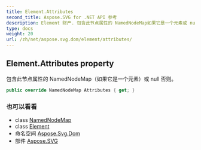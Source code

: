 ```yaml
---
title: Element.Attributes
second_title: Aspose.SVG for .NET API 参考
description: Element 财产. 包含此节点属性的 NamedNodeMap如果它是一个元素或 null 否则
type: docs
weight: 20
url: /zh/net/aspose.svg.dom/element/attributes/
---
```

## Element.Attributes property

包含此节点属性的 NamedNodeMap（如果它是一个元素）或 null 否则。

```csharp
public override NamedNodeMap Attributes { get; }
```

### 也可以看看

* class [NamedNodeMap](../../../aspose.svg.collections/namednodemap/)
* class [Element](../)
* 命名空间 [Aspose.Svg.Dom](../../element/)
* 部件 [Aspose.SVG](../../../)


